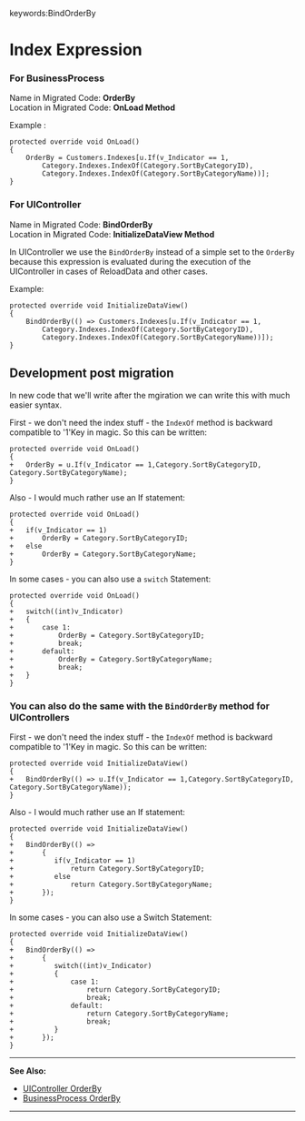 ﻿keywords:BindOrderBy
# Index Expression

### For BusinessProcess
Name in Migrated Code: **OrderBy**  
Location in Migrated Code: **OnLoad Method**  

Example :
```csdiff
protected override void OnLoad()
{
    OrderBy = Customers.Indexes[u.If(v_Indicator == 1,
        Category.Indexes.IndexOf(Category.SortByCategoryID), 
        Category.Indexes.IndexOf(Category.SortByCategoryName))];
}
```

### For UIController
Name in Migrated Code: **BindOrderBy**  
Location in Migrated Code: **InitializeDataView Method**  

In UIController we use the `BindOrderBy` instead of a simple set to the `OrderBy` because this expression is evaluated during the execution of the UIController in cases of ReloadData and other cases.

Example:
```csdiff
protected override void InitializeDataView()
{
    BindOrderBy(() => Customers.Indexes[u.If(v_Indicator == 1,
        Category.Indexes.IndexOf(Category.SortByCategoryID), 
        Category.Indexes.IndexOf(Category.SortByCategoryName))]);
}
```

## Development post migration
In new code that we'll write after the mgiration we can write this with much easier syntax.

First - we don't need the index stuff - the `IndexOf` method is backward compatible to '1'Key in magic.
So this can be written:
```csdiff
protected override void OnLoad()
{
+   OrderBy = u.If(v_Indicator == 1,Category.SortByCategoryID, Category.SortByCategoryName);
}
```

Also - I would much rather use an If statement:
```csdiff
protected override void OnLoad()
{
+   if(v_Indicator == 1)
+       OrderBy = Category.SortByCategoryID; 
+   else
+       OrderBy = Category.SortByCategoryName;
}
```

In some cases - you can also use a `switch` Statement:
```csdiff
protected override void OnLoad()
{
+   switch((int)v_Indicator)
+   {
+       case 1:
+           OrderBy = Category.SortByCategoryID; 
+           break;
+       default:
+           OrderBy = Category.SortByCategoryName;
+           break;
+   }
}
```

### You can also do the same with the `BindOrderBy` method for UIControllers
First - we don't need the index stuff - the `IndexOf` method is backward compatible to '1'Key in magic.
So this can be written:
```csdiff
protected override void InitializeDataView()
{
+   BindOrderBy(() => u.If(v_Indicator == 1,Category.SortByCategoryID, Category.SortByCategoryName));
}
```

Also - I would much rather use an If statement:
```csdiff
protected override void InitializeDataView()
{
+   BindOrderBy(() => 
+       {
+          if(v_Indicator == 1)
+              return Category.SortByCategoryID; 
+          else
+              return Category.SortByCategoryName;
+       });
}
```

In some cases - you can also use a Switch Statement:
```csdiff
protected override void InitializeDataView()
{
+   BindOrderBy(() => 
+       {
+          switch((int)v_Indicator)
+          {
+              case 1:
+                  return Category.SortByCategoryID; 
+                  break;
+              default:
+                  return Category.SortByCategoryName;
+                  break;
+          }
+       });
}
```







--- 
**See Also:**
* [UIController OrderBy](http://www.fireflymigration.com/reference/html/P_Firefly_Box_UIController_OrderBy.htm)
* [BusinessProcess OrderBy](http://www.fireflymigration.com/reference/html/P_Firefly_Box_BusinessProcess_OrderBy.htm)
---